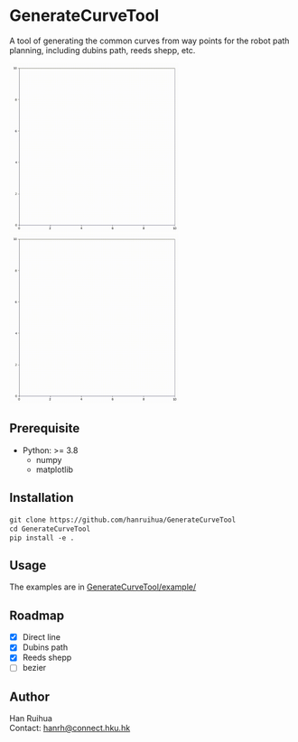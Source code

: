 # GenerateCurveTool

A tool of generating the common curves from way points for the robot path planning, including dubins path, reeds shepp, etc.


<img src="example/gif/dubins.gif" width="300" height="300"/>
<img src="example/gif/reeds_shepp.gif" width="300" height="300"/>

## Prerequisite

- Python: >= 3.8
    - numpy  
    - matplotlib 

## Installation

```
git clone https://github.com/hanruihua/GenerateCurveTool  
cd GenerateCurveTool  
pip install -e . 
```

## Usage 

The examples are in [GenerateCurveTool/example/](https://github.com/hanruihua/GenerateCurveTool/tree/main/example)

## Roadmap

- [x] Direct line
- [x] Dubins path
- [x] Reeds shepp
- [ ] bezier 

## Author

Han Ruihua  
Contact: hanrh@connect.hku.hk

